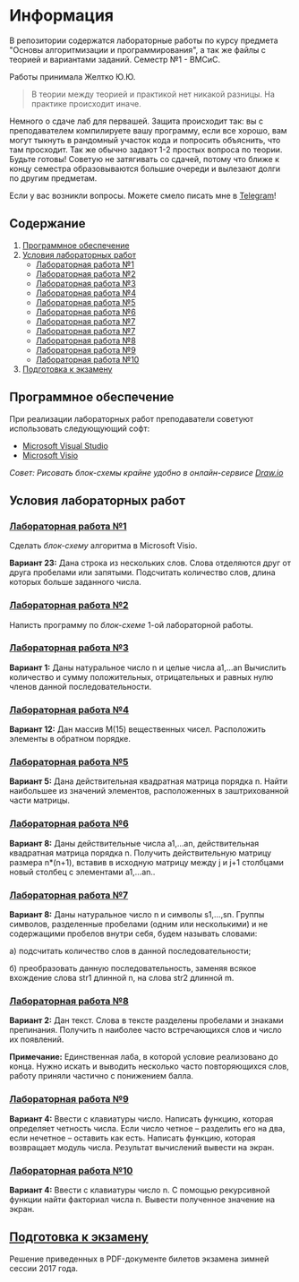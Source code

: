 # Информация
В репозитории содержатся лабораторные работы по курсу предмета "Основы алгоритмизации и программирования", а так же файлы с теорией и вариантами заданий. Семестр №1 - ВМСиС.

Работы принимала Желтко Ю.Ю.

> В теории между теорией и практикой нет никакой разницы. На практике происходит иначе.

Немного о сдаче лаб для первашей. Защита происходит так: вы с преподавателем компилируете вашу программу, если все хорошо, вам могут тыкнуть в рандомный участок кода и попросить объяснить, что там просходит. Так же обычно задают 1-2 простых вопроса по теории. Будьте готовы! Советую не затягивать со сдачей, потому что ближе к концу семестра образовываются большие очереди и вылезают долги по другим предметам.

Если у вас возникли вопросы. Можете смело писать мне в [Telegram](http://t.me/d_sivashko)!
## Содержание
1. [Программное обеспечение](#Программное-обеспечение)
2. [Условия лабораторных работ](#Условия-лабораторных-работ)
    + [Лабораторная работа №1](#Лабораторная-работа-1)
    + [Лабораторная работа №2](#Лабораторная-работа-2)
    + [Лабораторная работа №3](#Лабораторная-работа-3)
    + [Лабораторная работа №4](#Лабораторная-работа-4)
    + [Лабораторная работа №5](#Лабораторная-работа-5)
    + [Лабораторная работа №6](#Лабораторная-работа-6)
    + [Лабораторная работа №7](#Лабораторная-работа-7)
    + [Лабораторная работа №7](#Лабораторная-работа-7)
    + [Лабораторная работа №8](#Лабораторная-работа-8)
    + [Лабораторная работа №9](#Лабораторная-работа-9)
    + [Лабораторная работа №10](#Лабораторная-работа-10)
3. [Подготовка к экзамену](#Подготовка-к-экзамену)

## Программное обеспечение
При реализации лабораторных работ преподаватели советуют использовать следующующий софт:

* [Microsoft Visual Studio](https://visualstudio.microsoft.com/)
* [Microsoft Visio](https://www.microsoft.com/en-us/microsoft-365/p/visio-standard-2019/cfq7ttc0k7cf?cid=msft_web_collection)

*Совет: Рисовать *блок-схемы* крайне удобно в онлайн-сервисе [Draw.io](https://app.diagrams.net/)*

## Условия лабораторных работ
### [Лабораторная работа №1](https://github.com/d-sivashko/C-Labs-1stSem/tree/master/LAB-1)
Сделать *блок-схему* алгоритма в Microsoft Visio.

**Вариант 23:** Дана строка из нескольких слов. Слова отделяются друг от друга
пробелами или запятыми. Подсчитать количество слов, 
длина которых больше заданного числа.

### [Лабораторная работа №2](https://github.com/d-sivashko/C-Labs-1stSem/tree/master/LAB-2)
Написть программу по *блок-схеме* 1-ой лабораторной работы.

### [Лабораторная работа №3](https://github.com/d-sivashko/C-Labs-1stSem/tree/master/LAB-3)
**Вариант 1:** Даны натуральное число n и целые числа a1,…an
Вычислить количество и сумму положительных, 
отрицательных и равных нулю членов данной последовательности.

### [Лабораторная работа №4](https://github.com/d-sivashko/C-Labs-1stSem/tree/master/LAB-4)
**Вариант 12:** Дан массив М(15) вещественных чисел. Расположить элементы в обратном порядке.

### [Лабораторная работа №5](https://github.com/d-sivashko/C-Labs-1stSem/tree/master/LAB-5)
**Вариант 5:** Дана действительная квадратная матрица порядка n. 
Найти наибольшее из значений элементов, расположенных в заштрихованной части матрицы.

### [Лабораторная работа №6](https://github.com/d-sivashko/C-Labs-1stSem/tree/master/LAB-6)
**Вариант 8:** Даны действительные числа a1,…an, действительная квадратная матрица порядка n. 
Получить действительную матрицу размера n*(n+1), вставив в исходную матрицу
между j и j+1 столбцами новый столбец с элементами a1,…an..

### [Лабораторная работа №7](https://github.com/d-sivashko/C-Labs-1stSem/tree/master/LAB-7)
**Вариант 8:** Даны натуральное число n и символы s1,…,sn. Группы символов,
разделенные пробелами (одним или несколькими) и не содержащими пробелов внутри себя, будем называть словами:

а) подсчитать количество слов в данной последовательности;

б) преобразовать данную последовательность,
заменяя всякое вхождение слова str1 длинной n, на слова str2 длинной m.

### [Лабораторная работа №8](https://github.com/d-sivashko/C-Labs-1stSem/tree/master/LAB-8)
**Вариант 2:** Дан текст. Слова в тексте разделены пробелами и знаками препинания.
Получить n наиболее часто встречающихся слов и число их появлений.

**Примечание:** Единственная лаба, в которой условие реализовано до конца. Нужно искать и выводить несколько часто
повторяющихся слов, работу приняли частично с понижением балла.

### [Лабораторная работа №9](https://github.com/d-sivashko/C-Labs-1stSem/tree/master/LAB-9)
**Вариант 4:** Ввести с клавиатуры число. Написать функцию, которая определяет четность числа. 
Если число четное – разделить его на два, если нечетное – оставить как есть. 
Написать функцию, которая возвращает модуль числа. Результат вычислений вывести на экран.  

### [Лабораторная работа №10](https://github.com/d-sivashko/C-Labs-1stSem/tree/master/LAB_10)
**Вариант 4:** Ввести с клавиатуры число n. С помощью рекурсивной функции найти факториал числа n. Вывести полученное значение на экран.

## [Подготовка к экзамену](https://github.com/d-sivashko/C-Labs-1stSem/tree/master/Exam_preparation)
Решение приведенных в PDF-документе билетов экзамена зимней сессии 2017 года.
